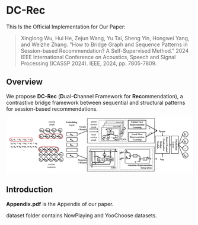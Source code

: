 # DC-Rec

This Is the Official Implementation for Our Paper:
> Xinglong Wu, Hui He, Zejun Wang, Yu Tai, Sheng Yin, Hongwei Yang, and Weizhe Zhang. "How to Bridge Graph and Sequence Patterns in Session-based Recommendation? A Self-Supervised Method." 2024 IEEE International Conference on Acoustics, Speech and Signal Processing (ICASSP 2024). IEEE, 2024, pp. 7805-7809.


## Overview

We propose **DC-Rec** (**D**ual-**C**hannel Framework for **Rec**ommendation), a contrastive bridge framework between sequential and structural patterns for session-based recommendations.

![Architecture of DC-Rec](architecture.png)

## Introduction

**Appendix.pdf** is the Appendix of our paper.

dataset folder contains NowPlaying and YooChoose datasets.
